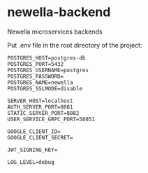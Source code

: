 # newella-backend
Newella microservices backends

Put .env file in the root directory of the project:
```dotenv
POSTGRES_HOST=postgres-db
POSTGRES_PORT=5432
POSTGRES_USERNAME=postgres
POSTGRES_PASSWORD=
POSTGRES_NAME=newella
POSTGRES_SSLMODE=disable

SERVER_HOST=localhost
AUTH_SERVER_PORT=8081
STATIC_SERVER_PORT=8082
USER_SERVICE_GRPC_PORT=50051

GOOGLE_CLIENT_ID=
GOOGLE_CLIENT_SECRET=

JWT_SIGNING_KEY=

LOG_LEVEL=debug
```